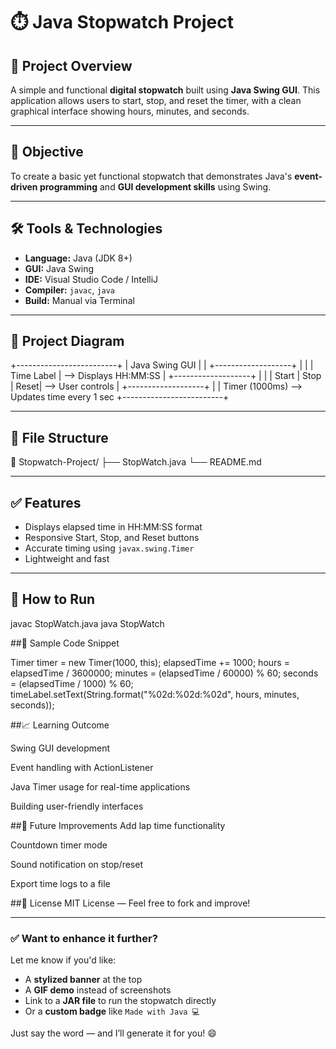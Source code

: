 
# ⏱️ Java Stopwatch Project

## 📌 Project Overview

A simple and functional **digital stopwatch** built using **Java Swing GUI**. This application allows users to start, stop, and reset the timer, with a clean graphical interface showing hours, minutes, and seconds.

---

## 🎯 Objective

To create a basic yet functional stopwatch that demonstrates Java's **event-driven programming** and **GUI development skills** using Swing.

---

## 🛠️ Tools & Technologies

- **Language:** Java (JDK 8+)
- **GUI:** Java Swing
- **IDE:** Visual Studio Code / IntelliJ
- **Compiler:** `javac`, `java`
- **Build:** Manual via Terminal

---

## 📐 Project Diagram

+-------------------------+
| Java Swing GUI |
| +-------------------+ |
| | Time Label | --> Displays HH:MM:SS
| +-------------------+ |
| | Start | Stop | Reset| --> User controls
| +-------------------+ |
| Timer (1000ms) --> Updates time every 1 sec
+-------------------------+

---

## 📂 File Structure

📁 Stopwatch-Project/
├── StopWatch.java
└── README.md

---

## ✅ Features

- Displays elapsed time in HH:MM:SS format
- Responsive Start, Stop, and Reset buttons
- Accurate timing using `javax.swing.Timer`
- Lightweight and fast

---

## 🚀 How to Run

javac StopWatch.java
java StopWatch

##📜 Sample Code Snippet

Timer timer = new Timer(1000, this);
elapsedTime += 1000;
hours = elapsedTime / 3600000;
minutes = (elapsedTime / 60000) % 60;
seconds = (elapsedTime / 1000) % 60;
timeLabel.setText(String.format("%02d:%02d:%02d", hours, minutes, seconds));

##📈 Learning Outcome

Swing GUI development

Event handling with ActionListener

Java Timer usage for real-time applications

Building user-friendly interfaces

##🧠 Future Improvements
Add lap time functionality

Countdown timer mode

Sound notification on stop/reset

Export time logs to a file

##🔖 License
MIT License — Feel free to fork and improve!

---

### ✅ Want to enhance it further?

Let me know if you'd like:
- A **stylized banner** at the top
- A **GIF demo** instead of screenshots
- Link to a **JAR file** to run the stopwatch directly
- Or a **custom badge** like `Made with Java 💻`

Just say the word — and I’ll generate it for you! 😄


